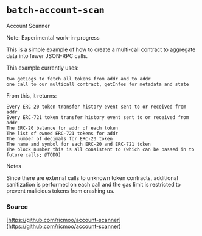 # `batch-account-scan`

Account Scanner

Note: Experimental work-in-progress

This is a simple example of how to create a multi-call contract to aggregate data into fewer JSON-RPC calls.

This example currently uses:

    two getLogs to fetch all tokens from addr and to addr
    one call to our multicall contract, getInfos for metadata and state

From this, it returns:

    Every ERC-20 token transfer history event sent to or received from addr
    Every ERC-721 token transfer history event sent to or received from addr
    The ERC-20 balance for addr of each token
    The list of owned ERC-721 tokens for addr
    The number of decimals for ERC-20 token
    The name and symbol for each ERC-20 and ERC-721 token
    The block number this is all consistent to (which can be passed in to future calls; @TODO)

Notes

Since there are external calls to unknown token contracts, additional sanitization is performed on each call and the gas limit is restricted to prevent malicious tokens from crashing us.

### Source

[https://github.com/ricmoo/account-scanner](https://github.com/ricmoo/account-scanner)
